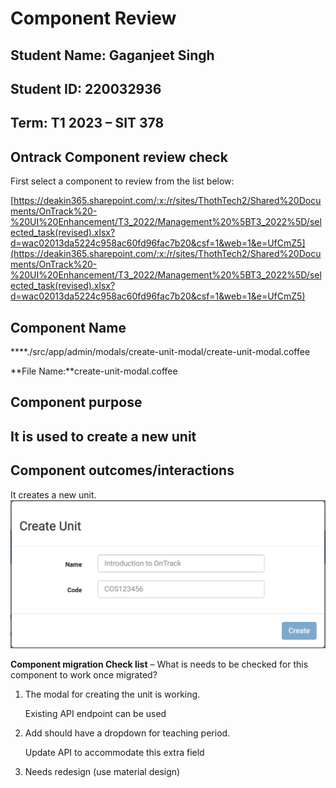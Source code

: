 
# Component Review

## Student Name: Gaganjeet Singh

## Student ID: 220032936

## Term:  T1 2023 – SIT 378

## Ontrack Component review check

First select a component to review from the list below:

[https://deakin365.sharepoint.com/:x:/r/sites/ThothTech2/Shared%20Documents/OnTrack%20-%20UI%20Enhancement/T3_2022/Management%20%5BT3_2022%5D/selected_task(revised).xlsx?d=wac02013da5224c958ac60fd96fac7b20&csf=1&web=1&e=UfCmZ5](https://deakin365.sharepoint.com/:x:/r/sites/ThothTech2/Shared%20Documents/OnTrack%20-%20UI%20Enhancement/T3_2022/Management%20%5BT3_2022%5D/selected_task(revised).xlsx?d=wac02013da5224c958ac60fd96fac7b20&csf=1&web=1&e=UfCmZ5)

## Component Name

****./src/app/admin/modals/create-unit-modal/create-unit-modal.coffee

**File Name:**create-unit-modal.coffee

## Component purpose

## It is used to create a new unit

## Component outcomes/interactions

It creates a new unit.
![image](Images/CreateUnitModal.png)

**Component migration Check list** – What is needs to be checked for this component to work once migrated?

1. The modal for creating the unit is working.

    Existing API endpoint can be used

2. Add should have a dropdown for teaching period.

    Update API to accommodate this extra field

3. Needs redesign (use material design)
